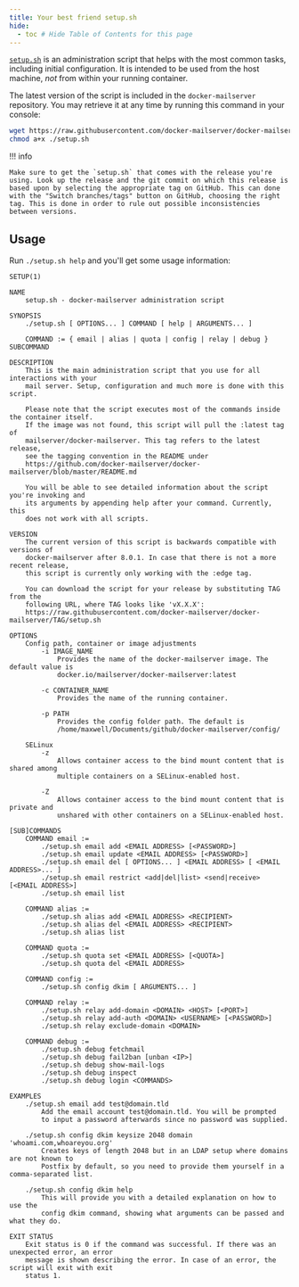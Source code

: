 ```yaml
---
title: Your best friend setup.sh
hide:
  - toc # Hide Table of Contents for this page
---
```


[`setup.sh`][github-file-setupsh] is an administration script that helps with the most common tasks, including initial configuration. It is intended to be used from the host machine, _not_ from within your running container.

The latest version of the script is included in the `docker-mailserver` repository. You may retrieve it at any time by running this command in your console:

```sh
wget https://raw.githubusercontent.com/docker-mailserver/docker-mailserver/master/setup.sh
chmod a+x ./setup.sh
```

!!! info

    Make sure to get the `setup.sh` that comes with the release you're using. Look up the release and the git commit on which this release is based upon by selecting the appropriate tag on GitHub. This can done with the "Switch branches/tags" button on GitHub, choosing the right tag. This is done in order to rule out possible inconsistencies between versions.

## Usage

Run `./setup.sh help` and you'll get some usage information:

```TXT
SETUP(1)

NAME
    setup.sh - docker-mailserver administration script

SYNOPSIS
    ./setup.sh [ OPTIONS... ] COMMAND [ help | ARGUMENTS... ]

    COMMAND := { email | alias | quota | config | relay | debug } SUBCOMMAND

DESCRIPTION
    This is the main administration script that you use for all interactions with your
    mail server. Setup, configuration and much more is done with this script.

    Please note that the script executes most of the commands inside the container itself.
    If the image was not found, this script will pull the :latest tag of
    mailserver/docker-mailserver. This tag refers to the latest release,
    see the tagging convention in the README under
    https://github.com/docker-mailserver/docker-mailserver/blob/master/README.md

    You will be able to see detailed information about the script you're invoking and
    its arguments by appending help after your command. Currently, this
    does not work with all scripts.

VERSION
    The current version of this script is backwards compatible with versions of
    docker-mailserver after 8.0.1. In case that there is not a more recent release,
    this script is currently only working with the :edge tag.

    You can download the script for your release by substituting TAG from the
    following URL, where TAG looks like 'vX.X.X':
    https://raw.githubusercontent.com/docker-mailserver/docker-mailserver/TAG/setup.sh

OPTIONS
    Config path, container or image adjustments
        -i IMAGE_NAME
            Provides the name of the docker-mailserver image. The default value is
            docker.io/mailserver/docker-mailserver:latest

        -c CONTAINER_NAME
            Provides the name of the running container.

        -p PATH
            Provides the config folder path. The default is
            /home/maxwell/Documents/github/docker-mailserver/config/

    SELinux
        -z
            Allows container access to the bind mount content that is shared among
            multiple containers on a SELinux-enabled host.

        -Z
            Allows container access to the bind mount content that is private and
            unshared with other containers on a SELinux-enabled host.

[SUB]COMMANDS
    COMMAND email :=
        ./setup.sh email add <EMAIL ADDRESS> [<PASSWORD>]
        ./setup.sh email update <EMAIL ADDRESS> [<PASSWORD>]
        ./setup.sh email del [ OPTIONS... ] <EMAIL ADDRESS> [ <EMAIL ADDRESS>... ]
        ./setup.sh email restrict <add|del|list> <send|receive> [<EMAIL ADDRESS>]
        ./setup.sh email list

    COMMAND alias :=
        ./setup.sh alias add <EMAIL ADDRESS> <RECIPIENT>
        ./setup.sh alias del <EMAIL ADDRESS> <RECIPIENT>
        ./setup.sh alias list

    COMMAND quota :=
        ./setup.sh quota set <EMAIL ADDRESS> [<QUOTA>]
        ./setup.sh quota del <EMAIL ADDRESS>

    COMMAND config :=
        ./setup.sh config dkim [ ARGUMENTS... ]

    COMMAND relay :=
        ./setup.sh relay add-domain <DOMAIN> <HOST> [<PORT>]
        ./setup.sh relay add-auth <DOMAIN> <USERNAME> [<PASSWORD>]
        ./setup.sh relay exclude-domain <DOMAIN>

    COMMAND debug :=
        ./setup.sh debug fetchmail
        ./setup.sh debug fail2ban [unban <IP>]
        ./setup.sh debug show-mail-logs
        ./setup.sh debug inspect
        ./setup.sh debug login <COMMANDS>

EXAMPLES
    ./setup.sh email add test@domain.tld
        Add the email account test@domain.tld. You will be prompted
        to input a password afterwards since no password was supplied.

    ./setup.sh config dkim keysize 2048 domain 'whoami.com,whoareyou.org'
        Creates keys of length 2048 but in an LDAP setup where domains are not known to
        Postfix by default, so you need to provide them yourself in a comma-separated list.

    ./setup.sh config dkim help
        This will provide you with a detailed explanation on how to use the 
        config dkim command, showing what arguments can be passed and what they do.

EXIT STATUS
    Exit status is 0 if the command was successful. If there was an unexpected error, an error
    message is shown describing the error. In case of an error, the script will exit with exit
    status 1.

```

[github-file-setupsh]: https://github.com/docker-mailserver/docker-mailserver/blob/master/setup.sh
